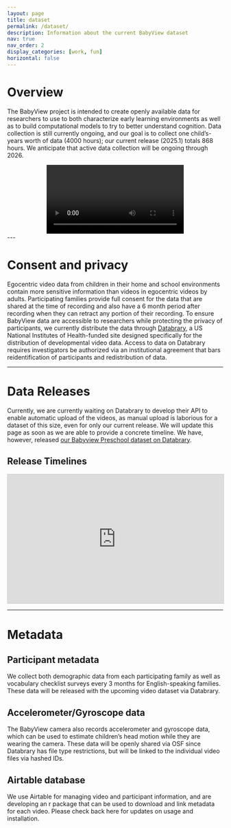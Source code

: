 ```yaml
---
layout: page
title: dataset
permalink: /dataset/
description: Information about the current BabyView dataset
nav: true
nav_order: 2
display_categories: [work, fun]
horizontal: false
---
```


# Overview

The BabyView project is intended to create openly available data for researchers to use to both characterize early learning environments as well as to build computational models to try to better understand cognition. Data collection is still currently ongoing, and our goal is to collect one child’s-years worth of data (4000 hours); our current release (2025.1) totals 868 hours. We anticipate that active data collection will be ongoing through 2026.

<div style="text-align: center;">
<video width="320" controls>
  <source src="{{ '/assets/video/owl_puzzle.mp4' | relative_url }}" type="video/mp4">
  Your browser does not support the video tag.
</video>
</div>
---

# Consent and privacy

Egocentric video data from children in their home and school environments contain more sensitive information than videos in egocentric videos by adults. Participating families provide full consent for the data that are shared at the time of recording and also have a 6 month period after recording when they can retract any portion of their recording. To ensure BabyView data are accessible to researchers while protecting the privacy of participants, we currently distribute the data through [Databrary](https://nyu.databrary.org/), a US National Institutes of Health-funded site designed specifically for the distribution of developmental video data. Access to data on Databrary requires investigators be authorized via an institutional agreement that bars reidentification of participants and redistribution of data. 

---

# Data Releases

Currently, we are currently waiting on Databrary to develop their API to enable automatic upload of the videos, as manual upload is laborious for a dataset of this size, even for only our current release. We will update this page as soon as we are able to provide a concrete timeline. We have, however, released [our Babyview Preschool dataset on Databrary](https://databrary.org/volume/1856). 

## Release Timelines 

<iframe class="airtable-embed" src="https://airtable.com/embed/appQ7P6moc6knzYzN/shro8zErAbkGWi84R" frameborder="0" onmousewheel="" width="100%" height="300" style="background: transparent; border: 1px solid #ccc;"></iframe>

---

# Metadata 

## Participant metadata 
We collect both demographic data from each participating family as well as vocabulary checklist surveys every 3 months for English-speaking families.  These data will be released with the upcoming video dataset via Databrary.

## Accelerometer/Gyroscope data
The BabyView camera also records accelerometer and gyroscope data, which can be used to estimate children’s head motion while they are wearing the camera. These data will be openly shared via OSF since Databrary has file type restrictions, but will be linked to the individual video files via hashed IDs.

## Airtable database
We use Airtable for managing video and participant information, and are developing an r package that can be used to download and link metadata for each video. Please check back here for updates on usage and installation.


